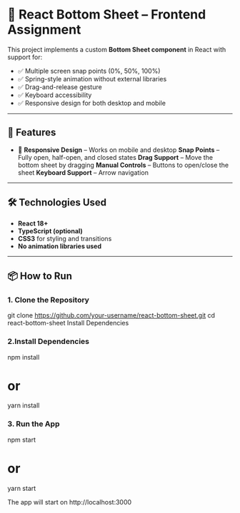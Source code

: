 # 📱 React Bottom Sheet – Frontend Assignment

This project implements a custom **Bottom Sheet component** in React with support for:

- ✅ Multiple screen snap points (0%, 50%, 100%)
- ✅ Spring-style animation without external libraries
- ✅ Drag-and-release gesture
- ✅ Keyboard accessibility 
- ✅ Responsive design for both desktop and mobile

---

## 🚀 Features

- 📱 **Responsive Design** – Works on mobile and desktop
  **Snap Points** – Fully open, half-open, and closed states
  **Drag Support** – Move the bottom sheet by dragging
  **Manual Controls** – Buttons to open/close the sheet
  **Keyboard Support** – Arrow navigation

---

## 🛠️ Technologies Used

- **React 18+**
- **TypeScript (optional)**
- **CSS3** for styling and transitions
- **No animation libraries used**

---

## 📦 How to Run

### 1. Clone the Repository

git clone https://github.com/your-username/react-bottom-sheet.git
cd react-bottom-sheet
Install Dependencies

### 2.Install Dependencies
npm install
# or
yarn install


### 3. Run the App

npm start
# or
yarn start

The app will start on http://localhost:3000



